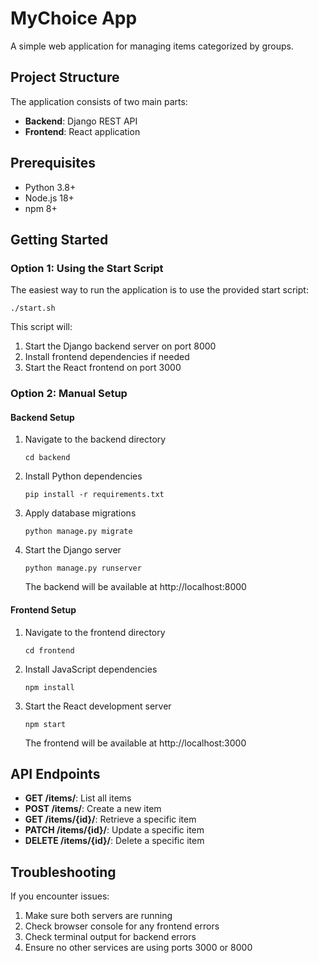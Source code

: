 # MyChoice App

A simple web application for managing items categorized by groups.

## Project Structure

The application consists of two main parts:
- **Backend**: Django REST API
- **Frontend**: React application

## Prerequisites

- Python 3.8+
- Node.js 18+
- npm 8+

## Getting Started

### Option 1: Using the Start Script

The easiest way to run the application is to use the provided start script:

```
./start.sh
```

This script will:
1. Start the Django backend server on port 8000
2. Install frontend dependencies if needed
3. Start the React frontend on port 3000

### Option 2: Manual Setup

#### Backend Setup

1. Navigate to the backend directory
   ```
   cd backend
   ```

2. Install Python dependencies
   ```
   pip install -r requirements.txt
   ```

3. Apply database migrations
   ```
   python manage.py migrate
   ```

4. Start the Django server
   ```
   python manage.py runserver
   ```
   The backend will be available at http://localhost:8000

#### Frontend Setup

1. Navigate to the frontend directory
   ```
   cd frontend
   ```

2. Install JavaScript dependencies
   ```
   npm install
   ```

3. Start the React development server
   ```
   npm start
   ```
   The frontend will be available at http://localhost:3000

## API Endpoints

- **GET /items/**: List all items
- **POST /items/**: Create a new item
- **GET /items/{id}/**: Retrieve a specific item
- **PATCH /items/{id}/**: Update a specific item
- **DELETE /items/{id}/**: Delete a specific item

## Troubleshooting

If you encounter issues:

1. Make sure both servers are running
2. Check browser console for any frontend errors
3. Check terminal output for backend errors
4. Ensure no other services are using ports 3000 or 8000
